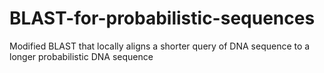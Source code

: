 # BLAST-for-probabilistic-sequences
Modified BLAST that locally aligns a shorter query of DNA sequence to a longer probabilistic DNA sequence
